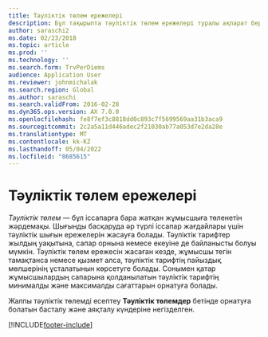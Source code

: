 ```yaml
---
title: Тәуліктік төлем ережелері
description: Бұл тақырыпта тәуліктік төлем ережелері туралы ақпарат берілген.
author: saraschi2
ms.date: 02/23/2018
ms.topic: article
ms.prod: ''
ms.technology: ''
ms.search.form: TrvPerDiems
audience: Application User
ms.reviewer: johnmichalak
ms.search.region: Global
ms.author: saraschi
ms.search.validFrom: 2016-02-28
ms.dyn365.ops.version: AX 7.0.0
ms.openlocfilehash: fe8f7ef3c8818dd0c893c7f5699569aa31b3aca9
ms.sourcegitcommit: 2c2a5a11d446adec2f21030ab77a053d7e2da28e
ms.translationtype: MT
ms.contentlocale: kk-KZ
ms.lasthandoff: 05/04/2022
ms.locfileid: "8685615"
---
```

# <a name="per-diem-rules"></a>Тәуліктік төлем ережелері

*Тәуліктік төлем* — бұл іссапарға бара жатқан жұмысшыға төленетін жәрдемақы. Шығынды басқаруда әр түрлі іссапар жағдайлары үшін тәуліктік шығын ережелерін жасауға болады. Тәуліктік тарифтер жылдың уақытына, сапар орнына немесе екеуіне де байланысты болуы мүмкін. Тәуліктік төлем ережесін жасаған кезде, жұмысшы тегін тамақтанса немесе қызмет алса, тәуліктік тарифтің пайыздық мөлшерінің ұсталатынын көрсетуге болады. Сонымен қатар жұмысшылардың сапарына қолданылатын тәуліктік тарифтің минималды және максималды сағаттарын орнатуға болады.

Жалпы тәуліктік төлемді есептеу **Тәуліктік төлемдер** бетінде орнатуға болатын басталу және аяқталу күндеріне негізделген.


[!INCLUDE[footer-include](../includes/footer-banner.md)]